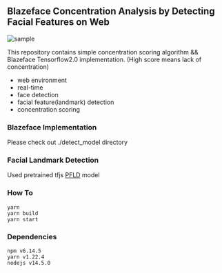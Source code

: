 ## Blazeface Concentration Analysis by Detecting Facial Features on Web

![sample](./sample.gif)

This repository contains simple concentration scoring algorithm && Blazeface Tensorflow2.0 implementation. (High score means lack of concentration)

- web environment
- real-time
- face detection
- facial feature(landmark) detection
- concentration scoring

### Blazeface Implementation

Please check out ./detect_model directory

### Facial Landmark Detection

Used pretrained tfjs [PFLD](https://paperswithcode.com/paper/pfld-a-practical-facial-landmark-detector) model

### How To

```
yarn
yarn build
yarn start
```

### Dependencies

```
npm v6.14.5
yarn v1.22.4
nodejs v14.5.0
```
